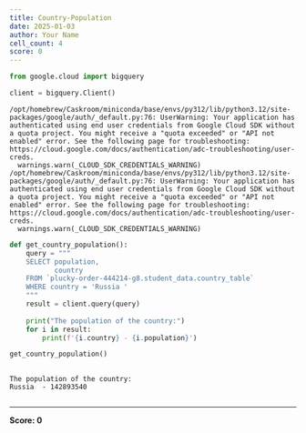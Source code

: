 ```yaml
---
title: Country-Population
date: 2025-01-03
author: Your Name
cell_count: 4
score: 0
---
```


```python
from google.cloud import bigquery
```


```python
client = bigquery.Client()
```

    /opt/homebrew/Caskroom/miniconda/base/envs/py312/lib/python3.12/site-packages/google/auth/_default.py:76: UserWarning: Your application has authenticated using end user credentials from Google Cloud SDK without a quota project. You might receive a "quota exceeded" or "API not enabled" error. See the following page for troubleshooting: https://cloud.google.com/docs/authentication/adc-troubleshooting/user-creds. 
      warnings.warn(_CLOUD_SDK_CREDENTIALS_WARNING)
    /opt/homebrew/Caskroom/miniconda/base/envs/py312/lib/python3.12/site-packages/google/auth/_default.py:76: UserWarning: Your application has authenticated using end user credentials from Google Cloud SDK without a quota project. You might receive a "quota exceeded" or "API not enabled" error. See the following page for troubleshooting: https://cloud.google.com/docs/authentication/adc-troubleshooting/user-creds. 
      warnings.warn(_CLOUD_SDK_CREDENTIALS_WARNING)



```python
def get_country_population():
    query = """
    SELECT population, 
           country
    FROM `plucky-order-444214-g8.student_data.country_table`
    WHERE country = 'Russia '
    """
    result = client.query(query)
    
    print("The population of the country:")
    for i in result:
        print(f'{i.country} - {i.population}')

get_country_population()
        
```

    The population of the country:
    Russia  - 142893540



```python

```


---
**Score: 0**
